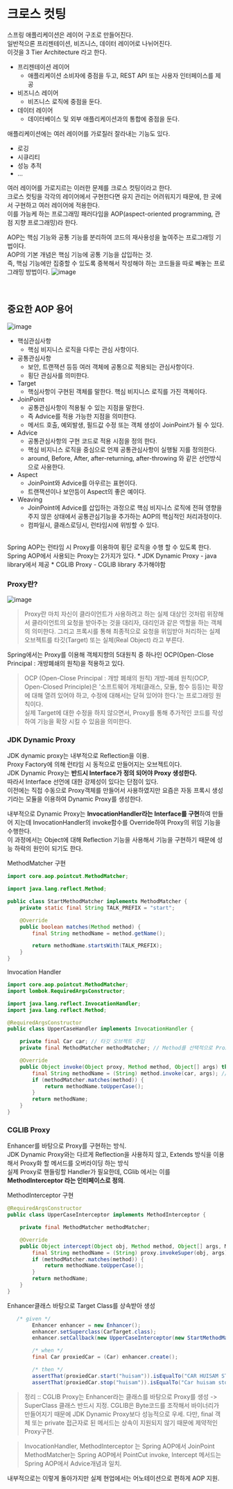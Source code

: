 # 크로스 컷팅

스프링 애플리케이션은 레이어 구조로 만들어진다.  
일반적으론 프리젠테이션, 비즈니스, 데이터 레이어로 나뉘어진다.  
이것을 3 Tier Architecture 라고 한다.  

* 프리젠테이션 레이어
  * 애플리케이션 소비자에 중점을 두고, REST API 또는 사용자 인터페이스를 제공
* 비즈니스 레이어
  * 비즈니스 로직에 중점을 둔다.
* 데이터 레이어
  * 데이터베이스 및 외부 애플리케이션과의 통합에 중점을 둔다.

애플리케이션에는 여러 레이어를 가로질러 잘라내는 기능도 있다.  
* 로깅
* 시큐리티
* 성능 추적
* ...

여러 레이어를 가로지르는 이러한 문제를 크로스 컷팅이라고 한다.  
크로스 컷팅을 각각의 레이어에서 구현한다면 유지 관리는 어려워지기 때문에, 한 곳에서 구현하고 여러 레이어에 적용한다.  
이를 가능케 하는 프로그래밍 패러다임을 AOP(aspect-oriented programming, 관점 지향 프로그래밍)라 한다.  

AOP는 핵심 기능와 공통 기능를 분리하여 코드의 재사용성을 높여주는 프로그래밍 기법이다.  
AOP의 기본 개념은 핵심 기능에 공통 기능을 삽입하는 것.  
즉, 핵심 기능에만 집중할 수 있도록 중복해서 작성해야 하는 코드들을 따로 빼놓는 프로그래밍 방법이다.
![image](https://user-images.githubusercontent.com/67637716/155657805-709d9a68-12a8-4e69-960a-e6610c48faf6.png)

<br>

## 중요한 AOP 용어
![image](https://user-images.githubusercontent.com/67637716/155653099-182ac2e9-40d8-4954-b414-c2ad042a72b3.png)  
* 핵심관심사항
  * 핵심 비지니스 로직을 다루는 관심 사항이다.
* 공통관심사항
  * 보안, 트랜잭션 등등 여러 객체에 공통으로 적용되는 관심사항이다.
  * 횡단 관심사를 의미한다.
* Target
  * 핵심사항이 구현된 객체를 말한다. 핵심 비지니스 로직를 가진 객체이다.
* JoinPoint
  * 공통관심사항이 적용될 수 있는 지점을 말한다.
  * 즉 Advice를 적용 가능한 지점을 의미한다.
  * 메서드 호출, 예외발생, 필드값 수정 또는 객체 생성이 JoinPoint가 될 수 있다.
* Advice
  * 공통관심사항의 구현 코드로 적용 시점을 정의 한다.
  * 핵심 비지니스 로직을 중심으로 언제 공통관심사항이 실행될 지를 정의한다.
  * around, Before, After, after-returning, after-throwing 와 같은 선언방식으로 사용한다.
* Aspect
  * JoinPoint와 Advice를 아우르는 표현이다.
  * 트랜잭션이나 보안등이 Aspect의 좋은 예이다.
* Weaving
  * JoinPoint에 Advice를 삽입하는 과정으로 핵심 비지니스 로직에 전혀 영향을 주지 않은 상태에서 공통관심기능을 추가하는 AOP의 핵심적인 처리과정이다.
  * 컴파일시, 클래스로딩시, 런타임시에 위빙할 수 있다.

<br>
Spring AOP는 런타임 시 Proxy를 이용하여 횡단 로직을 수행 할 수 있도록 한다.  
Spring AOP에서 사용되는 Proxy는 2가지가 있다.  
* JDK Dynamic Proxy - java library에서 제공  
* CGLIB Proxy - CGLIB library 추가해야함  

### Proxy란?
![image](https://user-images.githubusercontent.com/67637716/155658414-bd181dea-7863-4f1f-a7d5-8d3614a03718.png)
> Proxy란 마치 자신이 클라이언트가 사용하려고 하는 실제 대상인 것처럼 위장해서 클라이언트의 요청을 받아주는 것을 대리자, 대리인과 같은 역할을 하는 객체의 의미한다.
> 그리고 프록시를 통해 최종적으로 요청을 위임받아 처리하는 실제 오브젝트를 타깃(Target) 또는 실체(Real Object) 라고 부른다.

Spring에서는 Proxy를 이용해 객체지향의 5대원칙 중 하나인 OCP(Open-Close Principal : 개방폐쇄의 원칙)을 적용하고 있다.
> OCP (Open-Close Principal : 개방 폐쇄의 원칙)
> 개방-폐쇄 원칙(OCP, Open-Closed Principle)은 '소프트웨어 개체(클래스, 모듈, 함수 등등)는 확장에 대해 열려 있어야 하고, 수정에 대해서는 닫혀 있어야 한다.'는 프로그래밍 원칙이다.  
실제 Target에 대한 수정을 하지 않으면서, Proxy를 통해 추가적인 코드를 작성 하여 기능을 확장 시킬 수 있음을 의미한다.

### JDK Dynamic Proxy
JDK dynamic proxy는 내부적으로 Reflection을 이용.  
Proxy Factory에 의해 런타임 시 동적으로 만들어지는 오브젝트이다.  
JDK Dynamic Proxy는 <b>반드시 Interface가 정의 되어야 Proxy 생성한다.</b>  
따라서 Interface 선언에 대한 강제성이 있다는 단점이 있다.  
이전에는 직접 수동으로 Proxy객체를 만들어서 사용하였지만 요즘은 자동 프록시 생성기라는 모듈을 이용하여 Dynamic Proxy를 생성한다.  

내부적으로 Dynamic Proxy는 <b>InvocationHandler라는 Interface를 구현</b>하여 만들어 지는데 InvocationHandler의 invoke함수를 Override하여 Proxy의 위임 기능을 수행한다.  
이 과정에서는 Object에 대해 Reflection 기능을 사용해서 기능을 구현하기 때문에 성능 하락의 원인이 되기도 한다.  

MethodMatcher 구현
``` java
import core.aop.pointcut.MethodMatcher;

import java.lang.reflect.Method;

public class StartMethodMatcher implements MethodMatcher {
    private static final String TALK_PREFIX = "start";

    @Override
    public boolean matches(Method method) {
        final String methodName = method.getName();

        return methodName.startsWith(TALK_PREFIX);
    }
}
```

Invocation Handler 
``` java
import core.aop.pointcut.MethodMatcher;
import lombok.RequiredArgsConstructor;

import java.lang.reflect.InvocationHandler;
import java.lang.reflect.Method;

@RequiredArgsConstructor
public class UpperCaseHandler implements InvocationHandler {

    private final Car car; // 타깃 오브젝트 주입
    private final MethodMatcher methodMatcher; // Method를 선택적으로 Proxy화 하기 

    @Override
    public Object invoke(Object proxy, Method method, Object[] args) throws Throwable {
        final String methodName = (String) method.invoke(car, args); // 타깃 메서드 호출에 모두 
        if (methodMatcher.matches(method)) {
            return methodName.toUpperCase();
        }
        return methodName;
    }
}
```

### CGLIB Proxy
Enhancer를 바탕으로 Proxy를 구현하는 방식.  
JDK Dynamic Proxy와는 다르게 Reflection을 사용하지 않고, Extends 방식을 이용해서 Proxy화 할 메서드를 오버라이딩 하는 방식  
실제 Proxy로 핸들링할 Handler가 필요한데, CGlib 에서는 이를 <b>MethodInterceptor 라는 인터페이스로 정의</b>.

MethodInterceptor 구현
``` java
@RequiredArgsConstructor
public class UpperCaseInterceptor implements MethodInterceptor {

    private final MethodMatcher methodMatcher;

    @Override
    public Object intercept(Object obj, Method method, Object[] args, MethodProxy proxy) throws Throwable {
        final String methodName = (String) proxy.invokeSuper(obj, args);
        if (methodMatcher.matches(method)) {
            return methodName.toUpperCase();
        }
        return methodName;
    }
}
```

Enhancer클래스 바탕으로 Target Class를 상속받아 생성
``` java
   /* given */
        Enhancer enhancer = new Enhancer();
        enhancer.setSuperclass(CarTarget.class);
        enhancer.setCallback(new UpperCaseInterceptor(new StartMethodMatcher()));

        /* when */
        final Car proxiedCar = (Car) enhancer.create();

        /* then */
        assertThat(proxiedCar.start("huisam")).isEqualTo("CAR HUISAM STARTED!");
        assertThat(proxiedCar.stop("huisam")).isEqualTo("Car huisam stopped!");
```

> 정리 ::
> CGLIB Proxy는 Enhancer라는 클래스를 바탕으로 Proxy를 생성 -> SuperClass 클래스 반드시 지정.
> CGLIB은 Byte코드를 조작해서 바이너리가 만들어지기 때문에 JDK Dynamic Proxy보다 성능적으로 우세.
> 다만, final 객체 또는 private 접근자로 된 메서드는 상속이 지원되지 않기 때문에 제약적인 Proxy구현.

> InvocationHandler, MethodInterceptor 는 Spring AOP에서 JoinPoint
> MethodMatcher는 Spring AOP에서 PointCut
> invoke, Intercept 메서드는 Spring AOP에서 Advice개념과 일치.

내부적으로는 이렇게 돌아가지만 실제 현업에서는 어노테이션으로 편하게 AOP 지원.  

